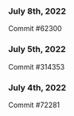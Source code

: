### July 8th, 2022

Commit #62300

### July 5th, 2022

Commit #314353


### July 4th, 2022

Commit #72281
